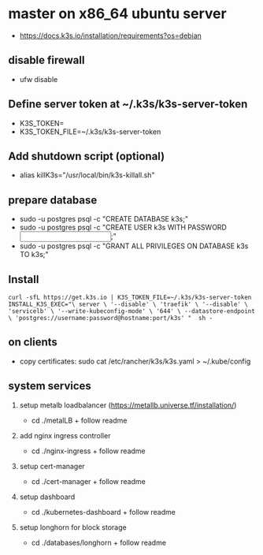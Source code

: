 # master on x86_64 ubuntu server
* https://docs.k3s.io/installation/requirements?os=debian 

## disable firewall
* ufw disable

## Define server token at ~/.k3s/k3s-server-token
* K3S_TOKEN=<find-in-keystore>
* K3S_TOKEN_FILE=~/.k3s/k3s-server-token

## Add shutdown script (optional)
* alias killK3s="/usr/local/bin/k3s-killall.sh"

## prepare database
* sudo -u postgres psql -c "CREATE DATABASE k3s;"
* sudo -u postgres psql -c "CREATE USER k3s WITH PASSWORD <input from keystore>;"
* sudo -u postgres psql -c "GRANT ALL PRIVILEGES ON DATABASE k3s TO k3s;"

## Install 
`curl -sfL https://get.k3s.io | K3S_TOKEN_FILE=~/.k3s/k3s-server-token INSTALL_K3S_EXEC="\
server \
'--disable' \
'traefik' \
'--disable' \
'servicelb' \
'--write-kubeconfig-mode' \
'644' \
--datastore-endpoint \
'postgres://username:password@hostname:port/k3s'
"  sh -
`

## on clients 
* copy certificates: sudo cat /etc/rancher/k3s/k3s.yaml > ~/.kube/config

## system services

1. setup metalb loadbalancer (https://metallb.universe.tf/installation/)
   * cd ./metalLB + follow readme 

2. add nginx ingress controller
    * cd ./nginx-ingress + follow readme
 
3. setup cert-manager
   * cd ./cert-manager + follow readme

4. setup dashboard
   * cd ./kubernetes-dashboard + follow readme
 
5. setup longhorn for block storage
   * cd ./databases/longhorn + follow readme